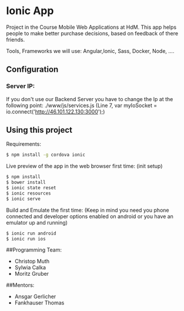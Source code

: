 Ionic App
=====================

Project in the Course Mobile Web Applications at HdM.
This app helps people to make better purchase decisions, based on feedback of there friends.

Tools, Frameworks we will use: Angular,Ionic, Sass, Docker, Node, ....

## Configuration
### Server IP:
If you don't use our Backend Server you have to change the Ip at the following point:
./www/js/services.js (Line 7, var myIoSocket = io.connect('http://46.101.122.130:3000');)


## Using this project

Requirements:
```bash
$ npm install -g cordova ionic
```


Live preview of the app in the web browser first time: (init setup)
```bash
$ npm install
$ bower install
$ ionic state reset
$ ionic resources
$ ionic serve
```



Build and Emulate the first time:
(Keep in mind you need you phone connected and developer options enabled on android or you have an emulator up and running)

```bash 
$ ionic run android
$ ionic run ios
```

##Programming Team: 
  - Christop Muth
  - Sylwia Calka
  - Moritz Gruber

##Mentors: 
  - Ansgar Gerlicher
  - Fankhauser Thomas